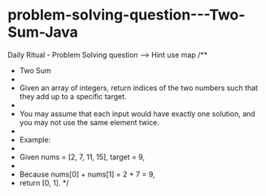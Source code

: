 # problem-solving-question---Two-Sum-Java
Daily Ritual - Problem Solving question --> Hint use map
/**
 * Two Sum
 *
 * Given an array of integers, return indices of the two numbers such that they add up to a specific target.
 *
 * You may assume that each input would have exactly one solution, and you may not use the same element twice.
 *
 * Example:
 *
 * Given nums = [2, 7, 11, 15], target = 9,
 *
 * Because nums[0] + nums[1] = 2 + 7 = 9,
 * return [0, 1].
 */
